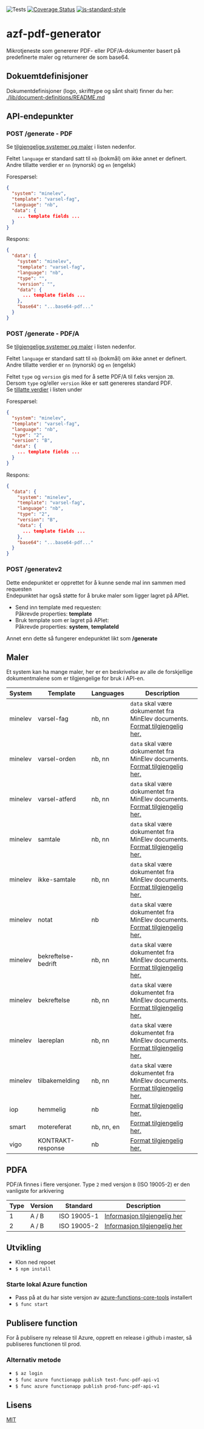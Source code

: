 ![Tests](https://github.com/vtfk/azf-pdf-generator/workflows/Run%20tests/badge.svg)
[![Coverage Status](https://coveralls.io/repos/github/vtfk/azf-pdf-generator/badge.svg?branch=main)](https://coveralls.io/github/vtfk/azf-pdf-generator?branch=main)
[![js-standard-style](https://img.shields.io/badge/code%20style-standard-brightgreen.svg?style=flat)](https://github.com/feross/standard)

# azf-pdf-generator

Mikrotjeneste som genererer PDF- eller PDF/A-dokumenter basert på predefinerte maler og returnerer de som base64.

## Dokuemtdefinisjoner
Dokumentdefinisjoner (logo, skrifttype og sånt shait) finner du her: [./lib/document-definitions/README.md](./lib/document-definitions/README.md)

## API-endepunkter

### POST /generate - PDF

Se [tilgjengelige systemer og maler](#maler) i listen nedenfor.

Feltet `language` er standard satt til `nb` (bokmål) om ikke annet er definert. <br>
Andre tillatte verdier er `nn` (nynorsk) og `en` (engelsk)

Forespørsel:

```json
{
  "system": "minelev",
  "template": "varsel-fag",
  "language": "nb",
  "data": {
    ... template fields ...
  }
}
```

Respons:

```json
{
  "data": {
    "system": "minelev",
    "template": "varsel-fag",
    "language": "nb",
    "type": "",
    "version": "",
    "data": {
      ... template fields ...
    },
    "base64": "...base64-pdf..."
  }
}
```

### POST /generate - PDF/A

Se [tilgjengelige systemer og maler](#maler) i listen nedenfor.

Feltet `language` er standard satt til `nb` (bokmål) om ikke annet er definert. <br>
Andre tillatte verdier er `nn` (nynorsk) og `en` (engelsk)

Feltet `type` og `version` gis med for å sette PDF/A til f.eks versjon `2B`. <br>
Dersom `type` og/eller `version` ikke er satt genereres standard PDF. <br>
Se [tillatte verdier](#pdfa) i listen under

Forespørsel:

```json
{
  "system": "minelev",
  "template": "varsel-fag",
  "language": "nb",
  "type": "2",
  "version": "B",
  "data": {
    ... template fields ...
  }
}
```

Respons:

```json
{
  "data": {
    "system": "minelev",
    "template": "varsel-fag",
    "language": "nb",
    "type": "2",
    "version": "B",
    "data": {
      ... template fields ...
    },
    "base64": "...base64-pdf..."
  }
}
```

### POST /generatev2
Dette endepunktet er opprettet for å kunne sende mal inn sammen med requesten<br/>
Endepunktet har også støtte for å bruke maler som ligger lagret på APIet.

* Send inn template med requesten:<br>
  Påkrevde properties: **template**
* Bruk template som er lagret på APIet:<br>
  Påkrevde properties: **system**, **templateId**

Annet enn dette så fungerer endepunktet likt som **/generate**


## Maler

Et system kan ha mange maler, her er en beskrivelse av alle de forskjellige dokumentmalene som er tilgjengelige for bruk i API-en.

| System  | Template   | Languages  | Description  |
|---------|------------|------------|--------------|
| minelev | varsel-fag | nb, nn     | `data` skal være dokumentet fra MinElev documents. <br>[Format tilgjengelig her.](https://github.com/vtfk/minelev-api/blob/main/docs/postDocument.md#fag) |
| minelev | varsel-orden | nb, nn   | `data` skal være dokumentet fra MinElev documents. <br>[Format tilgjengelig her.](https://github.com/vtfk/minelev-api/blob/main/docs/postDocument.md#orden) |
| minelev | varsel-atferd | nb, nn  | `data` skal være dokumentet fra MinElev documents. <br>[Format tilgjengelig her.](https://github.com/vtfk/minelev-api/blob/main/docs/postDocument.md#atferd) |
| minelev | samtale | nb, nn  | `data` skal være dokumentet fra MinElev documents. <br>[Format tilgjengelig her.](https://github.com/vtfk/minelev-api/blob/main/docs/postDocument.md#samtale-1) |
| minelev | ikke-samtale | nb, nn  | `data` skal være dokumentet fra MinElev documents. <br>[Format tilgjengelig her.](https://github.com/vtfk/minelev-api/blob/main/docs/postDocument.md#ikke-samtale) |
| minelev | notat | nb  | `data` skal være dokumentet fra MinElev documents. <br>[Format tilgjengelig her.](https://github.com/vtfk/minelev-api/blob/main/docs/postDocument.md#notat-1) |
| minelev | bekreftelse-bedrift | nb, nn  | `data` skal være dokumentet fra MinElev documents. <br>[Format tilgjengelig her.](https://github.com/vtfk/minelev-api/blob/main/docs/postDocument.md#yff-bekreftelse-bedrift) |
| minelev | bekreftelse | nb, nn  | `data` skal være dokumentet fra MinElev documents. <br>[Format tilgjengelig her.](https://github.com/vtfk/minelev-api/blob/main/docs/postDocument.md#yff-bekreftelse) |
| minelev | laereplan | nb, nn  | `data` skal være dokumentet fra MinElev documents. <br>[Format tilgjengelig her.](https://github.com/vtfk/minelev-api/blob/main/docs/postDocument.md#yff-lokalplan-maal) |
| minelev | tilbakemelding | nb, nn  | `data` skal være dokumentet fra MinElev documents. <br>[Format tilgjengelig her.](https://github.com/vtfk/minelev-api/blob/main/docs/postDocument.md#yff-tilbakemelding) |
| iop | hemmelig | nb | [Format tilgjengelig her.](https://github.com/vtfk/azf-pdf-generator/blob/main/docs/templates.md#iop-hemmelig) |
| smart | motereferat | nb, nn, en | [Format tilgjengelig her.](https://github.com/vtfk/azf-pdf-generator/blob/main/docs/templates.md#smart-motereferat) |
| vigo | KONTRAKT-response | nb | [Format tilgjengelig her.](https://github.com/vtfk/azf-pdf-generator/blob/main/docs/templates.md#vigo-DOKUMENTTYPE-response) |

## PDFA

PDF/A finnes i flere versjoner. Type `2` med versjon `B` (ISO 19005-2) er den vanligste for arkivering

| Type | Version | Standard | Description |
|------|---------|----------|-------------|
| 1    | A / B   | ISO 19005-1 | [Informasjon tilgjengelig her](https://en.wikipedia.org/wiki/PDF/A#pdf/a-1) |
| 2    | A / B   | ISO 19005-2 | [Informasjon tilgjengelig her](https://en.wikipedia.org/wiki/PDF/A#pdf/a-2) |


## Utvikling

- Klon ned repoet
- `$ npm install`

### Starte lokal Azure function

- Pass på at du har siste versjon av [azure-functions-core-tools](https://www.npmjs.com/package/azure-functions-core-tools) installert
- `$ func start`

## Publisere function

For å publisere ny release til Azure, opprett en release i github i master, så publiseres functionen til prod.

### Alternativ metode

- `$ az login`
- `$ func azure functionapp publish test-func-pdf-api-v1`
- `$ func azure functionapp publish prod-func-pdf-api-v1`

## Lisens

[MIT](/LICENSE.md)

